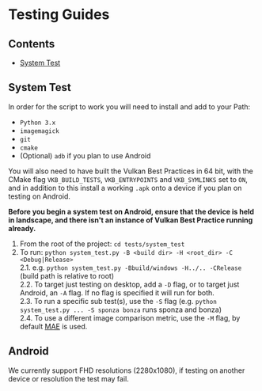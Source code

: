 <!--
- Copyright (c) 2019, Arm Limited and Contributors
-
- SPDX-License-Identifier: MIT
-
- Permission is hereby granted, free of charge,
- to any person obtaining a copy of this software and associated documentation files (the "Software"),
- to deal in the Software without restriction, including without limitation the rights to
- use, copy, modify, merge, publish, distribute, sublicense, and/or sell copies of the Software,
- and to permit persons to whom the Software is furnished to do so, subject to the following conditions:
-
- The above copyright notice and this permission notice shall be included in all copies or substantial portions of the Software.
-
- THE SOFTWARE IS PROVIDED "AS IS", WITHOUT WARRANTY OF ANY KIND, EXPRESS OR IMPLIED,
- INCLUDING BUT NOT LIMITED TO THE WARRANTIES OF MERCHANTABILITY,
- FITNESS FOR A PARTICULAR PURPOSE AND NONINFRINGEMENT.
- IN NO EVENT SHALL THE AUTHORS OR COPYRIGHT HOLDERS BE LIABLE FOR ANY CLAIM, DAMAGES OR OTHER LIABILITY,
- WHETHER IN AN ACTION OF CONTRACT, TORT OR OTHERWISE, ARISING FROM,
- OUT OF OR IN CONNECTION WITH THE SOFTWARE OR THE USE OR OTHER DEALINGS IN THE SOFTWARE.
-
-->

# Testing Guides

## Contents 
- [System Test](#system-test)

## System Test
In order for the script to work you will need to install and add to your Path:
* `Python 3.x`
* `imagemagick`
* `git`
* `cmake` 
* (Optional) `adb` if you plan to use Android

You will also need to have built the Vulkan Best Practices in 64 bit, with the CMake flag `VKB_BUILD_TESTS`, `VKB_ENTRYPOINTS` and `VKB_SYMLINKS` set to `ON`, and in addition to this install a working `.apk` onto a device if you plan on testing on Android.

**Before you begin a system test on Android, ensure that the device is held in landscape, and there isn't an instance of Vulkan Best Practice running already.**

1. From the root of the project: `cd tests/system_test`
2. To run: `python system_test.py -B <build dir> -H <root_dir> -C <Debug|Release>`  
2.1. e.g. `python system_test.py -Bbuild/windows -H../.. -CRelease` (build path is relative to root)  
2.2. To target just testing on desktop, add a `-D` flag, or to target just Android, an `-A` flag. If no flag is specified it will run for both.  
2.3. To run a specific sub test(s), use the `-S` flag (e.g. `python system_test.py ... -S sponza bonza` runs sponza and bonza)  
2.4. To use a different image comparison metric, use the `-M` flag, by default [MAE](https://en.wikipedia.org/wiki/Mean_absolute_error) is used.

## Android

We currently support FHD resolutions (2280x1080), if testing on another device or resolution the test may fail.